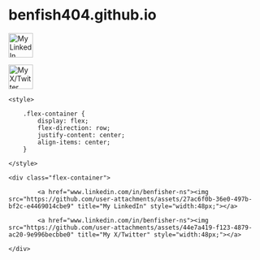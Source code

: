 # benfish404.github.io





<a href="www.linkedin.com/in/benfisher-ns"><img src="https://github.com/user-attachments/assets/27ac6f0b-36e0-497b-bf2c-e4469014cbe9" alt="My LinkedIn" style="width:48px;"></a>

<a href="www.linkedin.com/in/benfisher-ns"><img src="https://github.com/user-attachments/assets/44e7a419-f123-4879-ac20-9e996becbbe0" alt="My X/Twitter" style="width:48px;"></a>



<head>


    <style>

        .flex-container {
            display: flex;
            flex-direction: row;
            justify-content: center;
            align-items: center;
        }

    </style>
</head>

<body>
    
    <div class="flex-container">

            <a href="www.linkedin.com/in/benfisher-ns"><img src="https://github.com/user-attachments/assets/27ac6f0b-36e0-497b-bf2c-e4469014cbe9" title="My LinkedIn" style="width:48px;"></a>

            <a href="www.linkedin.com/in/benfisher-ns"><img src="https://github.com/user-attachments/assets/44e7a419-f123-4879-ac20-9e996becbbe0" title="My X/Twitter" style="width:48px;"></a>

    </div>
</body>

